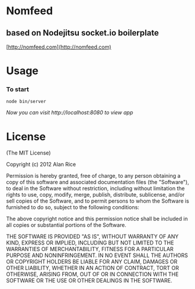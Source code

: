 # Nomfeed
## based on Nodejitsu socket.io boilerplate

[http://nomfeed.com](http://nomfeed.com)

# Usage

### To start

    node bin/server

*Now you can visit http://localhost:8080 to view app*

# License

(The MIT License)

Copyright (c) 2012 Alan Rice

Permission is hereby granted, free of charge, to any person obtaining a copy of this software and associated documentation files (the "Software"), to deal in the Software without restriction, including without limitation the rights to use, copy, modify, merge, publish, distribute, sublicense, and/or sell copies of the Software, and to permit persons to whom the Software is furnished to do so, subject to the following conditions:

The above copyright notice and this permission notice shall be included in all copies or substantial portions of the Software.

THE SOFTWARE IS PROVIDED "AS IS", WITHOUT WARRANTY OF ANY KIND, EXPRESS OR IMPLIED, INCLUDING BUT NOT LIMITED TO THE WARRANTIES OF MERCHANTABILITY, FITNESS FOR A PARTICULAR PURPOSE AND NONINFRINGEMENT. IN NO EVENT SHALL THE AUTHORS OR COPYRIGHT HOLDERS BE LIABLE FOR ANY CLAIM, DAMAGES OR OTHER LIABILITY, WHETHER IN AN ACTION OF CONTRACT, TORT OR OTHERWISE, ARISING FROM, OUT OF OR IN CONNECTION WITH THE SOFTWARE OR THE USE OR OTHER DEALINGS IN THE SOFTWARE.